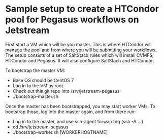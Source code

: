 # Sample setup to create a HTCondor pool for Pegasus workflows on Jetstream

First start a VM which will be you master. This is where HTCondor will manage
the pool and from where you will be submitting your workflows. The setup
consists of a set of SaltStack rules which will install CVMFS, HTCondor and 
Pegasus. It will also configure SaltStach and HTCondor.

To bootstrap the master VM:

  - Base OS should be CentOS 7
  - Log in to the VM as root
  - Check out this git repo into /srv/jetstream-pegasus
  - ./bootstrap-master.sh

Once the master has been bootstrapped, you may start worker VMs. To bootstrap those,
log into the master again, and from there run:

  - Log in to the master, and use ssh-agent forwarding (ssh -A ...)
  - cd /srv/jetstream-pegasus
  - ./bootstrap-worker.sh [WORKERHOSTNAME]

